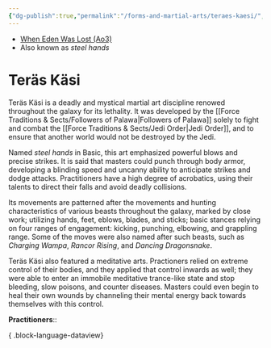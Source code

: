 ```yaml
---
{"dg-publish":true,"permalink":"/forms-and-martial-arts/teraes-kaesi/","tags":["technique"],"noteIcon":"saber1"}
---
```


- [When Eden Was Lost (Ao3)](https://archiveofourown.org/works/19334440/chapters/45992584)
- Also known as *steel hands*
# Teräs Käsi

Teräs Käsi is a deadly and mystical martial art discipline renowed throughout the galaxy for its lethality. It was developed by the [[Force Traditions & Sects/Followers of Palawa\|Followers of Palawa]] solely to fight and combat the [[Force Traditions & Sects/Jedi Order\|Jedi Order]], and to ensure that another world would not be destroyed by the Jedi. 

Named *steel hands* in Basic, this art emphasized powerful blows and precise strikes. It is said that masters could punch through body armor, developing a blinding speed and uncanny ability to anticipate strikes and dodge attacks. Practitioners have a high degree of acrobatics, using their talents to direct their falls and avoid deadly collisions. 

Its movements are patterned after the movements and hunting characteristics of various beasts throughout the galaxy, marked by close work; utilizing hands, feet, eblows, blades, and sticks; basic stances relying on four ranges of engagement: kicking, punching, elbowing, and grappling range. Some of the moves were also named after such beasts, such as *Charging Wampa*, *Rancor Rising*, and *Dancing Dragonsnake*.

Teräs Käsi also featured a meditative arts. Practioners relied on extreme control of their bodies, and they applied that control inwards as well; they were able to enter an immobile meditative trance-like state and stop bleeding, slow poisons, and counter diseases. Masters could even begin to heal their own wounds by channeling their mental energy back towards themselves with this control. 

**Practitioners**::

{ .block-language-dataview}

